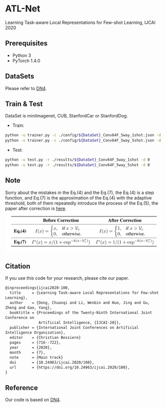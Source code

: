 # ATL-Net
Learning Task-aware Local Representations for Few-shot Learning, IJCAI 2020

## Prerequisites
- Python 3
- PyTorch 1.4.0


## DataSets
Please refer to [DN4](https://github.com/WenbinLee/DN4).

##  Train & Test
DataSet is miniImagenet, CUB, StanfordCar or StanfordDog.

- Train:
```bash
python -u trainer.py -c ./config/${DataSet}_Conv64F_5way_1shot.json -d 0
python -u trainer.py -c ./config/${DataSet}_Conv64F_5way_5shot.json -d 0
```
- Test:
```bash
python -u test.py -r ./results/${DataSet}_Conv64F_5way_1shot -d 0
python -u test.py -r ./results/${DataSet}_Conv64F_5way_5shot -d 0
```


## Note
Sorry about the mistakes in the Eq.(4) and the Eq.(7), 
the Eq.(4) is a step function, and Eq.(7) is the approximation of the Eq.(4) with the adaptive threshold,
both of them repeatedly introduce the process of the Eq.(5),
the paper after correction is [here](https://github.com/LegenDong/ATL-Net/blob/master/pdf/ATL-Net_Update.pdf).
![avatar](./images/correction.jpg)


## Citation
If you use this code for your research, please cite our paper.
```
@inproceedings{ijcai2020-100,
  title     = {Learning Task-aware Local Representations for Few-shot Learning},
  author    = {Dong, Chuanqi and Li, Wenbin and Huo, Jing and Gu, Zheng and Gao, Yang},
  booktitle = {Proceedings of the Twenty-Ninth International Joint Conference on
               Artificial Intelligence, {IJCAI-20}},
  publisher = {International Joint Conferences on Artificial Intelligence Organization},             
  editor    = {Christian Bessiere}	
  pages     = {716--722},
  year      = {2020},
  month     = {7},
  note      = {Main track}
  doi       = {10.24963/ijcai.2020/100},
  url       = {https://doi.org/10.24963/ijcai.2020/100},
}
```

## Reference
Our code is based on [DN4](https://github.com/WenbinLee/DN4).

